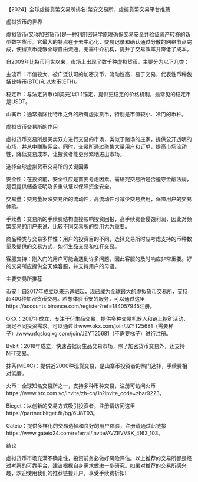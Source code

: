 <P>【2024】全球虛擬貨幣交易所排名|幣安交易所、虛擬貨幣交易平台推薦</P>
<P>虚拟货币的世界</P>
<P>虚拟货币(又称加密货币)是一种利用密码学原理确保交易安全并验证资产转移的新型数字货币。它最大的特点在于去中心化，交易记录和确认通过分散的网络节点完成，使得货币能够全球自由流通，无需中介机构，提升了交易效率并降低了成本。</P>
<P>自2009年比特币问世以来，市场上出现了数千种虚拟货币，主要分为以下几类：</P>
<P>主流币：市值较大、被广泛认可的加密货币，流动性高，易于交易，代表性币种包括比特币(BTC)和以太币(ETH)。</P>
<P>稳定币：与法定货币(如美元)以1:1锚定，提供更稳定的价格机制，最常见的稳定币是USDT。</P>
<P>山寨币：通常指除比特币之外的所有虚拟货币，特别是市值较小、冷门的币种。</P>
<P>虚拟货币交易所的作用</P>
<P>虚拟货币交易所是买卖双方进行交易的市场，类似于赌场的庄家，提供公开透明的市场，并从中赚取佣金。同时，交易所通过聚集大量用户和订单，提高市场流动性，降低交易成本，让投资者能更频繁地进出市场。</P>
<P>选择全球虚拟货币交易所的关键因素</P>
<P>安全性：在投资前，安全性应是首要考虑因素。需研究交易所是否遵守金融法规，是否提供储备证明及多重认证以保障资金安全。</P>
<P>交易量：交易量反映交易所的流动性，高流动性可减少交易费用，保障用户的交易体验。</P>
<P>手续费：交易所的手续费结构直接影响投资回报，高手续费会侵蚀利润，因此对频繁交易的用户来说，比较不同交易所的费用尤为重要。</P>
<P>商品种类与交易多样性：用户的投资目的不同，选择交易所时应考虑支持的币种数量及提供的交易方式，如衍生品交易和杠杆交易。</P>
<P>客服支持：刚入门的用户可能会遇到许多问题，因此客服的及时响应非常重要。好的交易所应提供全天候客服，并支持用户的母语。</P>
<P>主要交易所推荐</P>
<P>币安：自2017年成立以来迅速崛起，现已成为全球最大的虚拟货币交易所，支持超400种加密货币交易。若想体验币安的服务，可以通过这里https://accounts.binance.com/register?ref=184057945注册。</P>
<P>OKX：2017年成立，专注于衍生品交易，提供多种交易机器人和链上挖矿活动，满足不同投资需求。可以通过此www.okx.com/join/JZYT25681（需要梯子）/www.nfqsloqixg.com/join/JZYT25681（不需要梯子）进行注册。</P>
<P>Bybit：2018年成立，快速占据衍生品交易市场，除了加密货币交易外，还支持NFT交易。</P>
<P>抹茶(MEXC)：提供近2000种现货交易，是山寨币投资者的热门选择，手续费相对低廉。</P>
<P>火币：全球知名交易所之一，支持多种币种交易，注册可访问火币https://www.htx.com.vc/invite/zh-cn/1h?invite_code=zbar9223。</P>
<P>Bieget：以创新的交易方式吸引投资者，注册请访问这里https://partner.bitget.fit/bg/6U8T93。</P>
<P>Gateio：提供多样化的交易选择和良好的用户体验，注册请通过此链接https://www.gateio24.com/referral/invite/AVZEVVSK_4163_103。</P>
<P>结论</P>
<P>虚拟货币市场充满不确定性，投资前务必做好风险评估。以上推荐的交易所都是经过考察的可靠平台，建议根据自身需求做进一步研究。如果对推荐的交易所感兴趣，欢迎使用我们的推荐链接开户，享受手续费折扣!</P>
